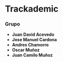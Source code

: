 # Trackademic

### Grupo
- **Juan David Acevedo**
- **Jose Manuel Cardona**
- **Andres Chamorro**
- **Oscar Muñoz**
- **Juan Camilo Muñoz**